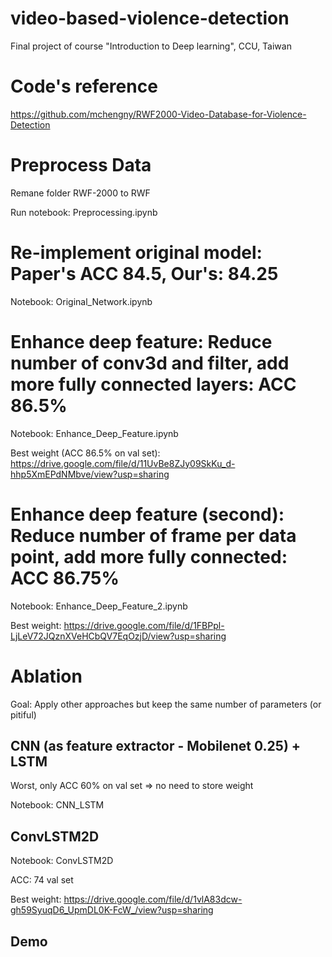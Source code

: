 # video-based-violence-detection
Final project of course "Introduction to Deep learning", CCU, Taiwan
# Code's reference

https://github.com/mchengny/RWF2000-Video-Database-for-Violence-Detection

# Preprocess Data

Remane folder RWF-2000 to RWF

Run notebook: Preprocessing.ipynb

# Re-implement original model: Paper's ACC 84.5, Our's: 84.25

Notebook: Original_Network.ipynb

# Enhance deep feature: Reduce number of conv3d and filter,  add more fully connected layers: ACC 86.5%

Notebook: Enhance_Deep_Feature.ipynb

Best weight (ACC 86.5% on val set): https://drive.google.com/file/d/11UvBe8ZJy09SkKu_d-hhp5XmEPdNMbve/view?usp=sharing

# Enhance deep feature (second): Reduce number of frame per data point, add more fully connected: ACC 86.75%

Notebook: Enhance_Deep_Feature_2.ipynb

Best weight: https://drive.google.com/file/d/1FBPpl-LjLeV72JQznXVeHCbQV7EqOzjD/view?usp=sharing

# Ablation

Goal: Apply other approaches but keep the same number of parameters (or pitiful)

## CNN (as feature extractor - Mobilenet 0.25) + LSTM

Worst, only ACC 60% on val set => no need to store weight

Notebook: CNN_LSTM

## ConvLSTM2D

Notebook: ConvLSTM2D

ACC: 74 val set

Best weight: https://drive.google.com/file/d/1vlA83dcw-gh59SyuqD6_UpmDL0K-FcW_/view?usp=sharing

## Demo





